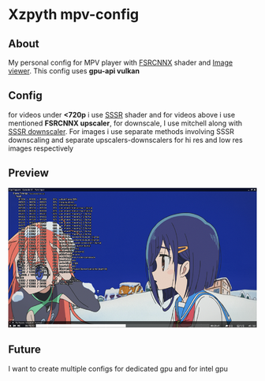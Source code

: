 # Xzpyth mpv-config
## About
My personal config for MPV player with [FSRCNNX](https://github.com/igv/FSRCNN-TensorFlow) shader and [Image viewer](https://github.com/occivink/mpv-image-viewer).
This config uses **gpu-api vulkan**
## Config
for videos under **<720p** i use [SSSR](https://gist.github.com/igv/2364ffa6e81540f29cb7ab4c9bc05b6b) shader and for videos above i use mentioned **FSRCNNX upscaler**, for downscale, I use mitchell along with [SSSR downscaler](https://gist.github.com/igv/36508af3ffc84410fe39761d6969be10). For images i use separate methods involving SSSR downscaling and separate upscalers-downscalers for hi res and low res images respectively
## Preview
![Alt text](preview.webp?raw=true "Screenshot")
## Future
I want to create multiple configs for dedicated gpu  and for intel gpu

